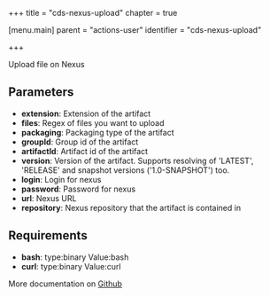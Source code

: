 +++
title = "cds-nexus-upload"
chapter = true

[menu.main]
parent = "actions-user"
identifier = "cds-nexus-upload"

+++

Upload file on Nexus

## Parameters

* **extension**: Extension of the artifact
* **files**: Regex of files you want to upload
* **packaging**: Packaging type of the artifact
* **groupId**: Group id of the artifact
* **artifactId**: Artifact id of the artifact
* **version**: Version of the artifact. Supports resolving of 'LATEST', 'RELEASE' and snapshot versions ('1.0-SNAPSHOT') too.
* **login**: Login for nexus
* **password**: Password for nexus
* **url**: Nexus URL
* **repository**: Nexus repository that the artifact is contained in


## Requirements

* **bash**: type:binary Value:bash
* **curl**: type:binary Value:curl


More documentation on [Github](https://github.com/ovh/cds/tree/master/contrib/actions/cds-nexus-upload.hcl)


